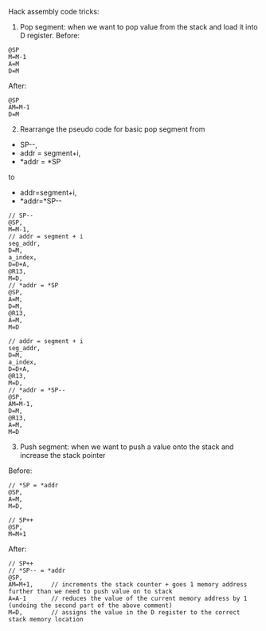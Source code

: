 Hack assembly code tricks:
1) Pop segment: when we want to pop value from the stack and load it into D register.
Before:
```
@SP
M=M-1
A=M
D=M
```

After:
```
@SP
AM=M-1
D=M
```

2) Rearrange the pseudo code for basic pop segment from

- SP--, 
- addr = segment+i, 
- *addr = *SP 

to 
- addr=segment+i, 
- *addr=*SP--

```
// SP--
@SP,
M=M-1,
// addr = segment + i
seg_addr,
D=M,
a_index,
D=D+A,
@R13,
M=D,
// *addr = *SP
@SP,
A=M,
D=M,
@R13,
A=M,
M=D
```

```
// addr = segment + i
seg_addr,
D=M,
a_index,
D=D+A,
@R13,
M=D,
// *addr = *SP--
@SP,
AM=M-1,
D=M,
@R13,
A=M,
M=D
```


3) Push segment: when we want to push a value onto the stack and increase the stack pointer

Before: 
```
// *SP = *addr
@SP,
A=M,
M=D,

// SP++
@SP,
M=M+1
```

After:

```
// SP++
// *SP-- = *addr
@SP,
AM=M+1,     // increments the stack counter + goes 1 memory address further than we need to push value on to stack
A=A-1       // reduces the value of the current memory address by 1 (undoing the second part of the above comment)
M=D,        // assigns the value in the D register to the correct stack memory location
```